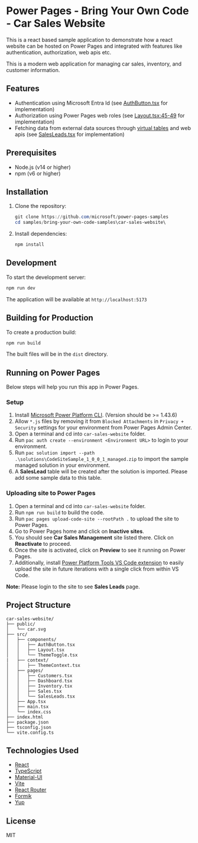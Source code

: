 # Power Pages - Bring Your Own Code - Car Sales Website

This is a react based sample application to demonstrate how a react website can be hosted on Power Pages and integrated with features like authentication, authorization, web apis etc.

This is a modern web application for managing car sales, inventory, and customer information.

## Features

- Authentication using Microsoft Entra Id (see [AuthButton.tsx](src/components/AuthButton.tsx) for implementation)
- Authorization using Power Pages web roles (see [Layout.tsx:45-49](src/components/Layout.tsx#L45-L49) for implementation)
- Fetching data from external data sources through [virtual tables](https://learn.microsoft.com/power-pages/configure/virtual-tables) and web apis (see [SalesLeads.tsx](src/pages/SalesLeads.tsx#L30-L63) for implementation)

## Prerequisites

- Node.js (v14 or higher)
- npm (v6 or higher)

## Installation

1. Clone the repository:

    ```powershell
    git clone https://github.com/microsoft/power-pages-samples
    cd samples/bring-your-own-code-samples\car-sales-website\
    ```

1. Install dependencies:

    ```powershell
    npm install
    ```

## Development

To start the development server:

```powershell
npm run dev
```

The application will be available at `http://localhost:5173`

## Building for Production

To create a production build:

```powershell
npm run build
```

The built files will be in the `dist` directory.

## Running on Power Pages

Below steps will help you run this app in Power Pages.

### Setup

1. Install [Microsoft Power Platform CLI](https://learn.microsoft.com/power-platform/developer/cli/introduction?tabs=windows#install-microsoft-power-platform-cli). (Version should be >= 1.43.6)
1. Allow `*.js` files by removing it from `Blocked Attachments` in `Privacy + Security` settings for your environment from Power Pages Admin Center.
1. Open a terminal and cd into `car-sales-website` folder.
1. Run `pac auth create --environment <Environment URL>` to login to your environment.
1. Run `pac solution import --path .\solutions\CodeSiteSample_1_0_0_1_managed.zip` to import the sample managed solution in your environment.
1. A **SalesLead** table will be created after the solution is imported. Please add some sample data to this table.

### Uploading site to Power Pages

1. Open a terminal and cd into `car-sales-website` folder.
1. Run `npm run build` to build the code.
1. Run `pac pages upload-code-site --rootPath .` to upload the site to Power Pages.
1. Go to Power Pages home and click on **Inactive sites**.
1. You should see **Car Sales Management** site listed there. Click on **Reactivate** to proceed.
1. Once the site is activated, click on **Preview** to see it running on Power Pages.
1. Additionally, install [Power Platform Tools VS Code extension](https://aka.ms/power-platform-vscode) to easily upload the site in future iterations with a single click from within VS Code.

**Note:** Please login to the site to see **Sales Leads** page.

## Project Structure

```text
car-sales-website/
├── public/
│   └── car.svg
├── src/
│   ├── components/
│   │   ├── AuthButton.tsx
│   │   ├── Layout.tsx
│   │   └── ThemeToggle.tsx
|   ├── context/
│   │   ├── ThemeContext.tsx
│   ├── pages/
│   │   ├── Customers.tsx
│   │   ├── Dashboard.tsx
│   │   ├── Inventory.tsx
│   │   ├── Sales.tsx
│   │   └── SalesLeads.tsx
│   ├── App.tsx
│   ├── main.tsx
│   └── index.css
├── index.html
├── package.json
├── tsconfig.json
└── vite.config.ts
```

## Technologies Used

- [React](https://react.dev/)
- [TypeScript](https://www.typescriptlang.org/)
- [Material-UI](https://mui.com/material-ui/getting-started/installation/)
- [Vite](https://vite.dev/guide/)
- [React Router](https://reactrouter.com/)
- [Formik](https://formik.org/)
- [Yup](https://github.com/jquense/yup)

## License

MIT
